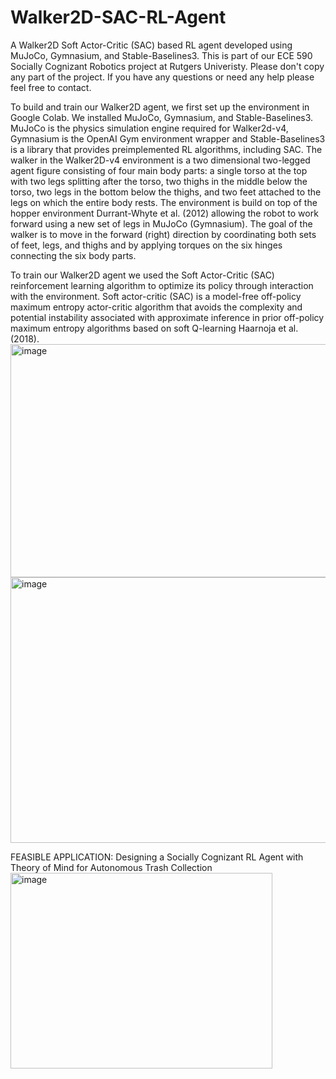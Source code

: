 # Walker2D-SAC-RL-Agent
A Walker2D Soft Actor-Critic (SAC) based RL  agent developed using MuJoCo, Gymnasium, and Stable-Baselines3. This is part of our ECE 590 Socially Cognizant Robotics project at Rutgers Univeristy. Please don't copy any part of the project. If you have any questions or need any help please feel free to contact.

To build and train our Walker2D agent, we first set up the environment in Google Colab. We installed MuJoCo,
Gymnasium, and Stable-Baselines3. MuJoCo is the physics simulation engine required for Walker2d-v4, Gymnasium is
the OpenAI Gym environment wrapper and Stable-Baselines3 is a library that provides preimplemented RL algorithms,
including SAC.
The walker in the Walker2D-v4 environment is a two dimensional two-legged agent figure consisting of four main body
parts: a single torso at the top with two legs splitting after the torso, two thighs in the middle below the torso, two legs
in the bottom below the thighs, and two feet attached to the legs on which the entire body rests. The environment is
build on top of the hopper environment Durrant-Whyte et al. (2012) allowing the robot to work forward using a new set
of legs in MuJoCo (Gymnasium). The goal of the walker is to move in the forward (right) direction by coordinating
both sets of feet, legs, and thighs and by applying torques on the six hinges connecting the six body parts.

To train our Walker2D agent we used the Soft Actor-Critic (SAC) reinforcement learning algorithm to optimize its
policy through interaction with the environment. Soft actor-critic (SAC) is a model-free off-policy maximum entropy
actor-critic algorithm that avoids the complexity and potential instability associated with approximate inference in prior
off-policy maximum entropy algorithms based on soft Q-learning Haarnoja et al. (2018).
<img width="630" height="373" alt="image" src="https://github.com/user-attachments/assets/3850e7f6-671f-4a48-807d-4b557f91a0d9" />
<img width="578" height="425" alt="image" src="https://github.com/user-attachments/assets/ad665e66-0b33-4a27-a128-b019721cc2a6" />



FEASIBLE APPLICATION: Designing a Socially Cognizant RL Agent with Theory of Mind for Autonomous Trash Collection
<img width="419" height="313" alt="image" src="https://github.com/user-attachments/assets/672e03bb-b8ea-4d9a-91b4-f85a631f89f3" />

